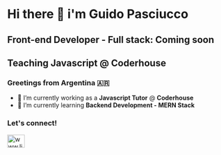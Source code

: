 # Hi there 👋 i'm **Guido Pasciucco**
## Front-end Developer - Full stack: Coming soon
## Teaching Javascript @ Coderhouse
### Greetings from Argentina 🇦🇷

- 🔭 I’m currently working as a **Javascript Tutor** @ **Coderhouse**
- 🌱 I’m currently learning **Backend Development - MERN Stack**

<h3 align="left">Let's connect!</h3>
<p align="left">
<a href="www.linkedin.com/in/guido-pasciucco" target="blank">
  <img align="center" src="https://raw.githubusercontent.com/rahuldkjain/github-profile-readme-generator/master/src/images/icons/Social/linked-in-alt.svg"          alt="www.linkedin.com/in/guido-pasciucco" height="30" width="40" />
  </a>
</p>

<!--


**guido-pasciucco/guido-pasciucco** is a ✨ _special_ ✨ repository because its `README.md` (this file) appears on your GitHub profile.
- 👯 I’m looking to collaborate on ...
- 🤔 I’m looking for help with ...
- 💬 Ask me about ...
- 📫 How to reach me: ...
- 😄 Pronouns: ...
- ⚡ Fun fact: ...
-->
